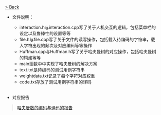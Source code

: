 [> Back](../../README.md)

+ 文件说明：
    + interaction.h与interaction.cpp写了关于人机交互的逻辑，包括菜单栏的设定以及鲁棒性的设置等等
    + file.h与file.cpp写了关于文件的读写操作，包括载入待编码的字符串，载入字符出现的频次及对应编码等等操作
    + Huffman.cpp与Huffman.h写了关于哈夫曼树的对应操作，包括哈夫曼树的构建等等
    + main函数中中实现了哈夫曼树的解决方案
    + text.txt是待编码的测试用例字符串
    + weightdata.txt记录了每个字符对应权重
    + code.txt存放了测试用例字符串的译码
    <br/>

+ 对应报告
> [哈夫曼数的编码与译码的报告](../../../../../docs/faculty/soa/automation/datastructure/Huffman.md)

